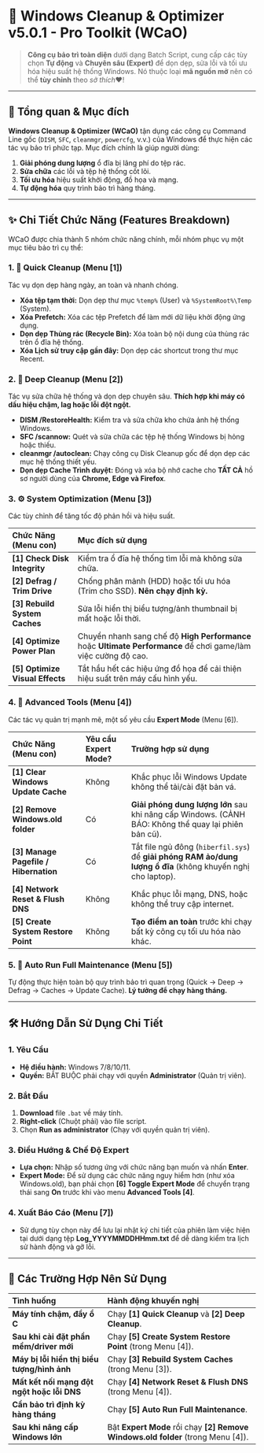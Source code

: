 # 🚀 Windows Cleanup & Optimizer v5.0.1 - Pro Toolkit (WCaO)

> **Công cụ bảo trì toàn diện** dưới dạng Batch Script, cung cấp các tùy chọn **Tự động** và **Chuyên sâu (Expert)** để dọn dẹp, sửa lỗi và tối ưu hóa hiệu suất hệ thống Windows. Nó thuộc loại **mã nguồn mở** nên có thể **tùy chỉnh** theo *sở thích*❤️!

---

## 🌟 Tổng quan & Mục đích

**Windows Cleanup & Optimizer (WCaO)** tận dụng các công cụ Command Line gốc (`DISM`, `SFC`, `cleanmgr`, `powercfg`, v.v.) của Windows để thực hiện các tác vụ bảo trì phức tạp. Mục đích chính là giúp người dùng:

1.  **Giải phóng dung lượng** ổ đĩa bị lãng phí do tệp rác.
2.  **Sửa chữa** các lỗi và tệp hệ thống cốt lõi.
3.  **Tối ưu hóa** hiệu suất khởi động, đồ họa và mạng.
4.  **Tự động hóa** quy trình bảo trì hàng tháng.

---

## ✨ Chi Tiết Chức Năng (Features Breakdown)

WCaO được chia thành 5 nhóm chức năng chính, mỗi nhóm phục vụ một mục tiêu bảo trì cụ thể:

### 1. 🧹 Quick Cleanup (Menu [1])

Tác vụ dọn dẹp hàng ngày, an toàn và nhanh chóng.

* **Xóa tệp tạm thời:** Dọn dẹp thư mục `%temp%` (User) và `%SystemRoot%\Temp` (System).
* **Xóa Prefetch:** Xóa các tệp Prefetch để làm mới dữ liệu khởi động ứng dụng.
* **Dọn dẹp Thùng rác (Recycle Bin):** Xóa toàn bộ nội dung của thùng rác trên ổ đĩa hệ thống.
* **Xóa Lịch sử truy cập gần đây:** Dọn dẹp các shortcut trong thư mục Recent.

### 2. 🌊 Deep Cleanup (Menu [2])

Tác vụ sửa chữa hệ thống và dọn dẹp chuyên sâu. **Thích hợp khi máy có dấu hiệu chậm, lag hoặc lỗi đột ngột.**

* **DISM /RestoreHealth:** Kiểm tra và sửa chữa kho chứa ảnh hệ thống Windows.
* **SFC /scannow:** Quét và sửa chữa các tệp hệ thống Windows bị hỏng hoặc thiếu.
* **cleanmgr /autoclean:** Chạy công cụ Disk Cleanup gốc để dọn dẹp các mục hệ thống thiết yếu.
* **Dọn dẹp Cache Trình duyệt:** Đóng và xóa bộ nhớ cache cho **TẤT CẢ** hồ sơ người dùng của **Chrome, Edge và Firefox**.

### 3. ⚙️ System Optimization (Menu [3])

Các tùy chỉnh để tăng tốc độ phản hồi và hiệu suất.

| Chức Năng (Menu con) | Mục đích sử dụng |
| :--- | :--- |
| **[1] Check Disk Integrity** | Kiểm tra ổ đĩa hệ thống tìm lỗi mà không sửa chữa. |
| **[2] Defrag / Trim Drive** | Chống phân mảnh (HDD) hoặc tối ưu hóa (Trim cho SSD). **Nên chạy định kỳ.** |
| **[3] Rebuild System Caches** | Sửa lỗi hiển thị biểu tượng/ảnh thumbnail bị mất hoặc lỗi thời. |
| **[4] Optimize Power Plan** | Chuyển nhanh sang chế độ **High Performance** hoặc **Ultimate Performance** để chơi game/làm việc cường độ cao. |
| **[5] Optimize Visual Effects** | Tắt hầu hết các hiệu ứng đồ họa để cải thiện hiệu suất trên máy cấu hình yếu. |

### 4. 🔬 Advanced Tools (Menu [4])

Các tác vụ quản trị mạnh mẽ, một số yêu cầu **Expert Mode** (Menu [6]).

| Chức Năng (Menu con) | Yêu cầu Expert Mode? | Trường hợp sử dụng |
| :--- | :--- | :--- |
| **[1] Clear Windows Update Cache** | Không | Khắc phục lỗi Windows Update không thể tải/cài đặt bản vá. |
| **[2] Remove Windows.old folder** | Có | **Giải phóng dung lượng lớn** sau khi nâng cấp Windows. (CẢNH BÁO: Không thể quay lại phiên bản cũ). |
| **[3] Manage Pagefile / Hibernation** | Có | Tắt file ngủ đông (`hiberfil.sys`) để **giải phóng RAM ảo/dung lượng ổ đĩa** (không khuyến nghị cho laptop). |
| **[4] Network Reset & Flush DNS** | Không | Khắc phục lỗi mạng, DNS, hoặc không thể truy cập internet. |
| **[5] Create System Restore Point** | Không | **Tạo điểm an toàn** trước khi chạy bất kỳ công cụ tối ưu hóa nào khác. |

### 5. 🏃 Auto Run Full Maintenance (Menu [5])

Tự động thực hiện toàn bộ quy trình bảo trì quan trọng (Quick $\to$ Deep $\to$ Defrag $\to$ Caches $\to$ Update Cache). **Lý tưởng để chạy hàng tháng.**

---

## 🛠 Hướng Dẫn Sử Dụng Chi Tiết

### 1. Yêu Cầu

* **Hệ điều hành:** Windows 7/8/10/11.
* **Quyền:** BẮT BUỘC phải chạy với quyền **Administrator** (Quản trị viên).

### 2. Bắt Đầu

1.  **Download** file `.bat` về máy tính.
2.  **Right-click** (Chuột phải) vào file script.
3.  Chọn **Run as administrator** (Chạy với quyền quản trị viên).

### 3. Điều Hướng & Chế Độ Expert

* **Lựa chọn:** Nhập số tương ứng với chức năng bạn muốn và nhấn **Enter**.
* **Expert Mode:** Để sử dụng các chức năng nguy hiểm hơn (như xóa Windows.old), bạn phải chọn **[6] Toggle Expert Mode** để chuyển trạng thái sang **On** trước khi vào menu **Advanced Tools [4]**.

### 4. Xuất Báo Cáo (Menu [7])

* Sử dụng tùy chọn này để lưu lại nhật ký chi tiết của phiên làm việc hiện tại dưới dạng tệp **Log\_YYYYMMDDHHmm.txt** để dễ dàng kiểm tra lịch sử hành động và gỡ lỗi.

---

## 📖 Các Trường Hợp Nên Sử Dụng

| Tình huống | Hành động khuyến nghị |
| :--- | :--- |
| **Máy tính chậm, đầy ổ C** | Chạy **[1] Quick Cleanup** và **[2] Deep Cleanup**. |
| **Sau khi cài đặt phần mềm/driver mới** | Chạy **[5] Create System Restore Point** (trong Menu [4]). |
| **Máy bị lỗi hiển thị biểu tượng/hình ảnh** | Chạy **[3] Rebuild System Caches** (trong Menu [3]). |
| **Mất kết nối mạng đột ngột hoặc lỗi DNS** | Chạy **[4] Network Reset & Flush DNS** (trong Menu [4]). |
| **Cần bảo trì định kỳ hàng tháng** | Chạy **[5] Auto Run Full Maintenance**. |
| **Sau khi nâng cấp Windows lớn** | Bật **Expert Mode** rồi chạy **[2] Remove Windows.old folder** (trong Menu [4]). |
